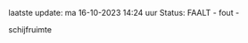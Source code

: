 laatste update: 
ma 16-10-2023 14:24   uur 
Status: FAALT - fout - 
<div class="service R">schijfruimte</div>